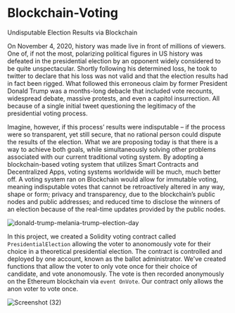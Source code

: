 # Blockchain-Voting
Undisputable Election Results via Blockchain

  On November 4, 2020, history was made live in front of millions of viewers. One of, if not the most, polarizing political figures in US history was defeated in the presidential election by an opponent widely considered to be quite unspectacular. Shortly following his determined loss, he took to twitter to declare that his loss was not valid and that the election results had in fact been rigged. What followed this erroneous claim by former President Donald Trump was a months-long debacle that included vote recounts, widespread debate, massive protests, and even a capitol insurrection. All because of a single initial tweet questioning the legitimacy of the presidential voting process.

  Imagine, however, if this process’ results were indisputable – if the process were so transparent, yet still secure, that no rational person could dispute the results of the election. What we are proposing today is that there is a way to achieve both goals, while simultaneously solving other problems associated with our current traditional voting system. By adopting a blockchain-based voting system that utilizes Smart Contracts and Decentralized Apps, voting systems worldwide will be much, much better off. A voting system ran on Blockchain would allow for immutable voting, meaning indisputable votes that cannot be retroactively altered in any way, shape or form; privacy and transparency, due to the blockchain’s public nodes and public addresses; and reduced time to disclose the winners of an election because of the real-time updates provided by the public nodes.
  
  ![donald-trump-melania-trump-election-day](https://user-images.githubusercontent.com/78872373/129480814-823d5281-0fe2-462c-8600-de328d850f23.jpg)

In this project, we created a Solidity voting contract called `PresidentialElection` allowing the voter to anonomously vote for their choice in a theoretical presidential election. The contract is controlled and deployed by one account, known as the ballot administrator. We've created functions that allow the voter to only vote once for their choice of candidate, and vote anonomously. The vote is then recorded anonymously on the Ethereum blockchain via `event OnVote`. Our contract only allows the anon voter to vote once. 

![Screenshot (32)](https://user-images.githubusercontent.com/78872373/129481213-e09c1d1a-058d-4809-b66a-f6cb7d4bf393.png)



  
  


